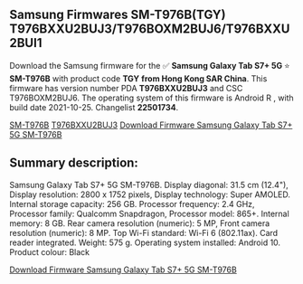 <h2>Samsung Firmwares SM-T976B(TGY) T976BXXU2BUJ3/T976BOXM2BUJ6/T976BXXU2BUI1</h2>
Download the Samsung firmware for the ✅ <strong>Samsung Galaxy Tab S7+ 5G </strong> ⭐ <strong>SM-T976B</strong> with product code <strong>TGY</strong> <strong> from Hong Kong SAR China</strong>. This firmware has version number PDA <strong>T976BXXU2BUJ3</strong> and CSC T976BOXM2BUJ6. The operating system of this firmware is Android R , with build date 2021-10-25. Changelist <strong>22501734</strong>.


[SM-T976B](https://samfirm.shop/samsung/model/SM-T976B)
[T976BXXU2BUJ3](https://samfirm.shop/samsung/pda/T976BXXU2BUJ3)
[Download Firmware Samsung Galaxy Tab S7+ 5G SM-T976B](https://samfirm.shop/samsung/firmware/468879)
<h2>Summary description:</h2>
<p>Samsung Galaxy Tab S7+ 5G SM-T976B. Display diagonal: 31.5 cm (12.4"), Display resolution: 2800 x 1752 pixels, Display technology: Super AMOLED. Internal storage capacity: 256 GB. Processor frequency: 2.4 GHz, Processor family: Qualcomm Snapdragon, Processor model: 865+. Internal memory: 8 GB. Rear camera resolution (numeric): 5 MP, Front camera resolution (numeric): 8 MP. Top Wi-Fi standard: Wi-Fi 6 (802.11ax). Card reader integrated. Weight: 575 g. Operating system installed: Android 10. Product colour: Black</p>


[Download Firmware Samsung Galaxy Tab S7+ 5G SM-T976B](https://samfirm.shop/samsung/firmware/468879)
